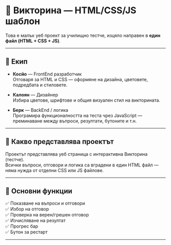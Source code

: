 # 🧠 Викторина — HTML/CSS/JS шаблон

Това е малък уеб проект за училищно тестче, изцяло направен в **един файл (HTML + CSS + JS)**.  

---

## 👥 Екип

- **Косйо** — FrontEnd разработчик  
  Отговаря за HTML и CSS — оформяне на дизайна, цветовете, подредбата и стиловете.  

- **Калоян** — Дизайнер  
  Избира цветове, шрифтове и общия визуален стил на викторината.  

- **Берк** — BackEnd / логика  
  Програмира функционалността на теста чрез JavaScript — преминаване между въпроси, резултати, бутоните и т.н.  

---

## 🚀 Какво представлява проектът

Проектът представлява уеб страница с интерактивна Викторина (тестче).  
Всички въпроси, отговори и логика са вградени в един HTML файл — няма нужда от отделни CSS или JS файлове.

---

## 🧩 Основни функции

✅ Показване на въпроси и отговори  
✅ Избор на отговор  
✅ Проверка на верен/грешен отговор  
✅ Изчисляване на резултат  
✅ Прогрес бар  
✅ Бутон за рестарт  

---
